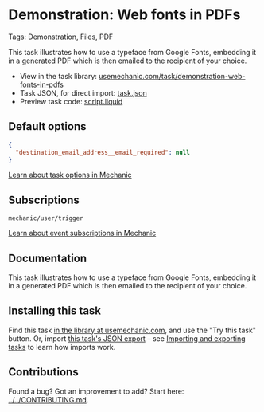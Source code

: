 # Demonstration: Web fonts in PDFs

Tags: Demonstration, Files, PDF

This task illustrates how to use a typeface from Google Fonts, embedding it in a generated PDF which is then emailed to the recipient of your choice.

* View in the task library: [usemechanic.com/task/demonstration-web-fonts-in-pdfs](https://usemechanic.com/task/demonstration-web-fonts-in-pdfs)
* Task JSON, for direct import: [task.json](../../tasks/demonstration-web-fonts-in-pdfs.json)
* Preview task code: [script.liquid](./script.liquid)

## Default options

```json
{
  "destination_email_address__email_required": null
}
```

[Learn about task options in Mechanic](https://docs.usemechanic.com/article/471-task-options)

## Subscriptions

```liquid
mechanic/user/trigger
```

[Learn about event subscriptions in Mechanic](https://docs.usemechanic.com/article/408-subscriptions)

## Documentation

This task illustrates how to use a typeface from Google Fonts, embedding it in a generated PDF which is then emailed to the recipient of your choice.

## Installing this task

Find this task [in the library at usemechanic.com](https://usemechanic.com/task/demonstration-web-fonts-in-pdfs), and use the "Try this task" button. Or, import [this task's JSON export](../../tasks/demonstration-web-fonts-in-pdfs.json) – see [Importing and exporting tasks](https://docs.usemechanic.com/article/505-importing-and-exporting-tasks) to learn how imports work.

## Contributions

Found a bug? Got an improvement to add? Start here: [../../CONTRIBUTING.md](../../CONTRIBUTING.md).
